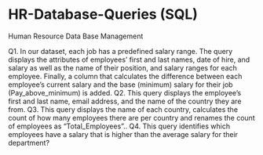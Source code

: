 # HR-Database-Queries (SQL)
Human Resource Data Base Management

Q1. In our dataset, each job has a predefined salary range. The query displays the attributes of employees’ first and last names, date of hire, and salary as well as the name of their position, and salary ranges for each employee. Finally, a column that calculates the difference between each employee’s current salary and the base (minimum) salary for their job (Pay_above_minimum) is added.
Q2. This query displays the employee’s first and last name, email address, and the name of the country they are from.
Q3. This query displays the name of each country, calculates the count of how many employees there are per country and renames the count of employees as “Total_Employees”..
Q4. This query identifies which employees have a salary that is higher than the average salary for their department?
